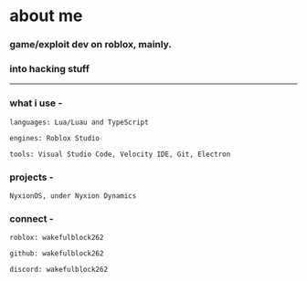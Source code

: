 # about me

### game/exploit dev on roblox, mainly.
### into hacking stuff

---

### what i use -

    languages: Lua/Luau and TypeScript

    engines: Roblox Studio

    tools: Visual Studio Code, Velocity IDE, Git, Electron

### projects -

    NyxionOS, under Nyxion Dynamics

### connect -

    roblox: wakefulblock262

    github: wakefulblock262

    discord: wakefulblock262
